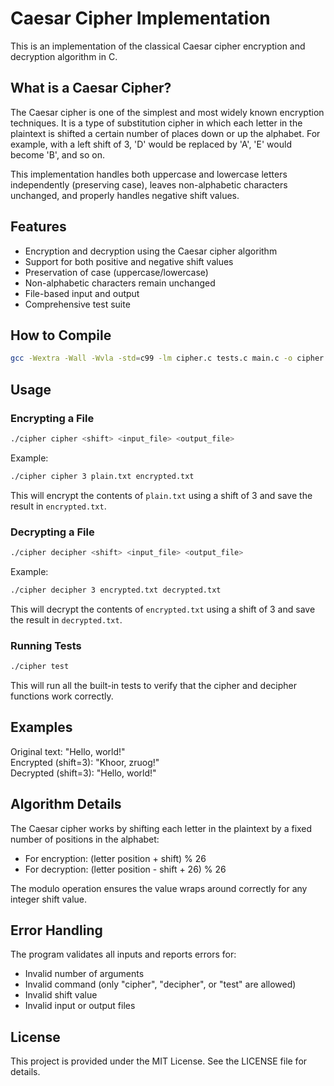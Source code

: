 # Caesar Cipher Implementation

This is an implementation of the classical Caesar cipher encryption and decryption algorithm in C.

## What is a Caesar Cipher?

The Caesar cipher is one of the simplest and most widely known encryption techniques. It is a type of substitution cipher in which each letter in the plaintext is shifted a certain number of places down or up the alphabet. For example, with a left shift of 3, 'D' would be replaced by 'A', 'E' would become 'B', and so on.

This implementation handles both uppercase and lowercase letters independently (preserving case), leaves non-alphabetic characters unchanged, and properly handles negative shift values.

## Features

- Encryption and decryption using the Caesar cipher algorithm
- Support for both positive and negative shift values
- Preservation of case (uppercase/lowercase)
- Non-alphabetic characters remain unchanged
- File-based input and output
- Comprehensive test suite

## How to Compile

```bash
gcc -Wextra -Wall -Wvla -std=c99 -lm cipher.c tests.c main.c -o cipher
```

## Usage

### Encrypting a File

```bash
./cipher cipher <shift> <input_file> <output_file>
```

Example:
```bash
./cipher cipher 3 plain.txt encrypted.txt
```
This will encrypt the contents of `plain.txt` using a shift of 3 and save the result in `encrypted.txt`.

### Decrypting a File

```bash
./cipher decipher <shift> <input_file> <output_file>
```

Example:
```bash
./cipher decipher 3 encrypted.txt decrypted.txt
```
This will decrypt the contents of `encrypted.txt` using a shift of 3 and save the result in `decrypted.txt`.

### Running Tests

```bash
./cipher test
```
This will run all the built-in tests to verify that the cipher and decipher functions work correctly.

## Examples

Original text: "Hello, world!"  
Encrypted (shift=3): "Khoor, zruog!"  
Decrypted (shift=3): "Hello, world!"

## Algorithm Details

The Caesar cipher works by shifting each letter in the plaintext by a fixed number of positions in the alphabet:

- For encryption: (letter position + shift) % 26
- For decryption: (letter position - shift + 26) % 26

The modulo operation ensures the value wraps around correctly for any integer shift value.

## Error Handling

The program validates all inputs and reports errors for:
- Invalid number of arguments
- Invalid command (only "cipher", "decipher", or "test" are allowed)
- Invalid shift value
- Invalid input or output files

## License

This project is provided under the MIT License. See the LICENSE file for details.

